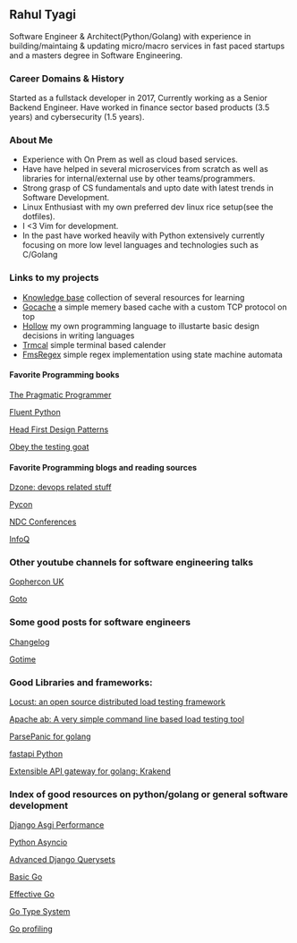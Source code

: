 ## Rahul Tyagi

Software Engineer & Architect(Python/Golang) with experience in building/maintaing & updating micro/macro services in fast paced startups and a masters degree in Software Engineering. 

### Career Domains & History
Started as a fullstack developer in 2017, Currently working as a Senior Backend Engineer. Have worked in finance sector based products (3.5 years) and cybersecurity (1.5 years).

### About Me
- Experience with On Prem as well as cloud based services.
- Have have helped in several microservices from scratch as well as libraries for internal/external use by other teams/programmers.
- Strong grasp of CS fundamentals and upto date with latest trends in Software Development. 
- Linux Enthusiast with my own preferred dev linux rice setup(see the dotfiles).
- I <3 Vim for development.
- In the past have worked heavily with Python extensively currently focusing on more low level languages and technologies such as C/Golang

### Links to my projects
- [Knowledge base](https://dropdevrahul.github.io/) collection of several resources for learning 
- [Gocache](https://github.com/dropdevrahul/gocacheclient) a simple memery based cache with a custom TCP protocol on top
- [Hollow](https://github.com/dropdevrahul/gocacheclient) my own programming language to illustarte basic design decisions in writing languages
- [Trmcal](https://github.com/dropdevrahul/gocacheclient) simple terminal based calender
- [FmsRegex](https://github.com/dropdevrahul/gocacheclient) simple regex implementation using state machine automata

#### Favorite Programming books

[The Pragmatic Programmer](https://www.oreilhttps://dropdevrahul.github.io/ly.com/library/view/the-pragmatic-programmer/9780135956977/)

[Fluent Python](https://www.oreilly.com/library/view/fluent-python/9781491946237/)

[Head First Design Patterns](https://www.oreilly.com/library/view/head-first-design/0596007124/)

[Obey the testing goat](https://www.obeythetestinggoat.com/)

#### Favorite Programming blogs and reading sources

[Dzone: devops related stuff](https://dzone.com/)

[Pycon](https://pycon.org/)

[NDC Conferences](https://www.youtube.com/channel/UCTdw38Cw6jcm0atBPA39a0Q)

[InfoQ](https://www.youtube.com/channel/UCkQX1tChV7Z7l1LFF4L9j_g)

### Other youtube channels for software engineering talks

[Gophercon UK](https://www.youtube.com/channel/UC9ZNrGdT2aAdrNbX78lbNlQ)

[Goto](https://www.youtube.com/c/GotoConferences/featured)

### Some good posts for software engineers

[Changelog](https://podcasts.google.com/feed/aHR0cHM6Ly9jaGFuZ2Vsb2cuY29tL3BvZGNhc3QvZmVlZA?sa=X&ved=2ahUKEwiUjMKY5fbyAhUo2zgGHcLHB94Q9sEGegQIARAD)

[Gotime](https://podcasts.google.com/feed/aHR0cHM6Ly9jaGFuZ2Vsb2cuY29tL2dvdGltZS9mZWVk?sa=X&ved=2ahUKEwiUjMKY5fbyAhUo2zgGHcLHB94Q9sEGegQIARAC)


### Good Libraries and frameworks:

[Locust: an open source distributed load testing framework](https://docs.locust.io/en/stable/what-is-locust.html)

[Apache ab: A very simple command line based load testing tool](https://httpd.apache.org/docs/2.4/programs/ab.html)

[ParsePanic for golang](https://github.com/maruel/panicparse)

[fastapi Python](https://github.com/tiangolo/fastapi)

[Extensible API gateway for golang: Krakend](https://github.com/krakendio/krakend-ce)


### Index of good resources on python/golang or general software development

[Django Asgi Performance](https://arunrocks.com/a-guide-to-asgi-in-django-30-and-its-performance/)

[Python Asyncio](https://youtu.be/F19R_M4Nay4)

[Advanced Django Querysets](https://youtu.be/5y7vU52jOiQ)

[Basic Go](https://www.youtube.com/c/GolangDojo)

[Effective Go](https://go.dev/doc/effective_go)

[Go Type System](https://go101.org/article/type-system-overview.html)

[Go profiling](https://youtu.be/nok0aYiGiYA)



